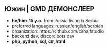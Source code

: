 ## Южин | GMD ДЕМОНСЛЕЕР
- **he/him, 15 y.o.** from Russia living in Serbia
- preferred languages: russian/english/serbian
- organization: https://github.com/cirhalfstudio
- backend dev, discord bots dev
- **php, python, sql, c#, html**
